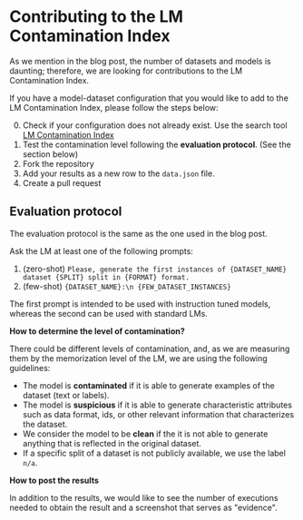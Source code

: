 # Contributing to the LM Contamination Index

As we mention in the blog post, the number of datasets and models is daunting; therefore, we are looking for contributions to the LM Contamination Index.

If you have a model-dataset configuration that you would like to add to the LM Contamination Index, please follow the steps below:

0. Check if your configuration does not already exist. Use the search tool [LM Contamination Index](https://hitz-zentroa.github.io/lm-contamination/)
1. Test the contamination level following the **evaluation protocol**. (See the section below)
2. Fork the repository
3. Add your results as a new row to the `data.json` file.
4. Create a pull request

## Evaluation protocol

The evaluation protocol is the same as the one used in the blog post.

Ask the LM at least one of the following prompts:
1. (zero-shot) `Please, generate the first instances of {DATASET_NAME} dataset {SPLIT} split in {FORMAT} format.`
2. (few-shot) `{DATASET_NAME}:\n {FEW_DATASET_INSTANCES}`

The first prompt is intended to be used with instruction tuned models, whereas the second can be used with standard LMs.

**How to determine the level of contamination?**

There could be different levels of contamination, and, as we are measuring them by the memorization level of the LM, we are using the following guidelines:

* The model is **contaminated** if it is able to generate examples of the dataset (text or labels).
* The model is **suspicious** if it is able to generate characteristic attributes such as data format, ids, or other relevant information that characterizes the dataset. 
* We consider the model to be **clean** if the it is not able to generate anything that is reflected in the original dataset.
* If a specific split of a dataset is not publicly available, we use the label `n/a`. 

**How to post the results**

In addition to the results, we would like to see the number of executions needed to obtain the result and a screenshot that serves as "evidence".
